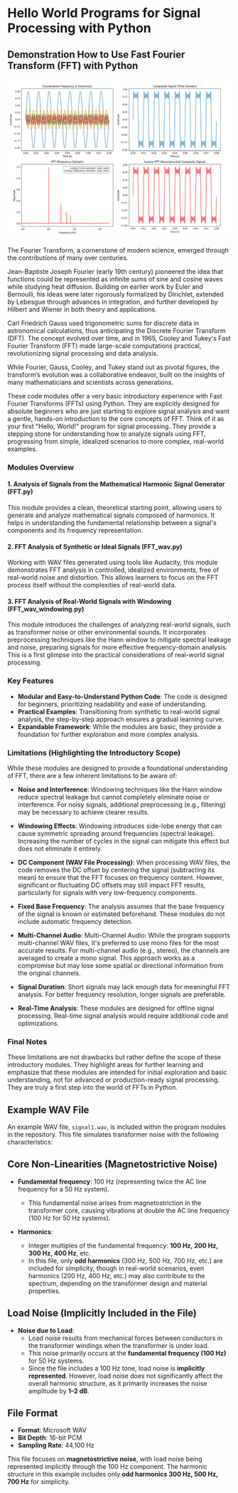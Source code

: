 # Hello World Programs for Signal Processing with Python

## Demonstration How to Use Fast Fourier Transform (FFT) with Python

![FFT_1 Image](FFT_1.png)

The Fourier Transform, a cornerstone of modern science, emerged through the contributions of many over centuries.  

Jean-Baptiste Joseph Fourier (early 19th century) pioneered the idea that functions could be represented as infinite sums of sine and cosine waves while studying heat diffusion. Building on earlier work by Euler and Bernoulli, his ideas were later rigorously formalized by Dirichlet, extended by Lebesgue through advances in integration, and further developed by Hilbert and Wiener in both theory and applications.

Carl Friedrich Gauss used trigonometric sums for discrete data in astronomical calculations, thus anticipating the Discrete Fourier Transform (DFT). The concept evolved over time, and in 1965, Cooley and Tukey's Fast Fourier Transform (FFT) made large-scale computations practical, revolutionizing signal processing and data analysis.  

While Fourier, Gauss, Cooley, and Tukey stand out as pivotal figures, the transform’s evolution was a collaborative endeavor, built on the insights of many mathematicians and scientists across generations.

These code modules offer a very basic introductory experience with Fast Fourier Transforms (FFTs) using Python. They are explicitly designed for absolute beginners who are just starting to explore signal analysis and want a gentle, hands-on introduction to the core concepts of FFT. Think of it as your first "Hello, World!" program for signal processing. They provide a stepping stone for understanding how to analyze signals using FFT, progressing from simple, idealized scenarios to more complex, real-world examples.

### Modules Overview

#### 1. Analysis of Signals from the Mathematical Harmonic Signal Generator (FFT.py)

This module provides a clean, theoretical starting point, allowing users to generate and analyze mathematical signals composed of harmonics. It helps in understanding the fundamental relationship between a signal's components and its frequency representation.

#### 2. FFT Analysis of Synthetic or Ideal Signals (FFT_wav.py)

Working with WAV files generated using tools like Audacity, this module demonstrates FFT analysis in controlled, idealized environments, free of real-world noise and distortion. This allows learners to focus on the FFT process itself without the complexities of real-world data.

#### 3. FFT Analysis of Real-World Signals with Windowing (FFT_wav_windowing.py)

This module introduces the challenges of analyzing real-world signals, such as transformer noise or other environmental sounds. It incorporates preprocessing techniques like the Hann window to mitigate spectral leakage and noise, preparing signals for more effective frequency-domain analysis. This is a first glimpse into the practical considerations of real-world signal processing.

### Key Features

- **Modular and Easy-to-Understand Python Code**: The code is designed for beginners, prioritizing readability and ease of understanding.
- **Practical Examples**: Transitioning from synthetic to real-world signal analysis, the step-by-step approach ensures a gradual learning curve.
- **Expandable Framework**: While the modules are basic, they provide a foundation for further exploration and more complex analysis.

### Limitations (Highlighting the Introductory Scope)

While these modules are designed to provide a foundational understanding of FFT, there are a few inherent limitations to be aware of:

- **Noise and Interference**: Windowing techniques like the Hann window reduce spectral leakage but cannot completely eliminate noise or interference. For noisy signals, additional preprocessing (e.g., filtering) may be necessary to achieve clearer results.

- **Windowing Effects**: Windowing introduces side-lobe energy that can cause symmetric spreading around frequencies (spectral leakage). Increasing the number of cycles in the signal can mitigate this effect but does not eliminate it entirely.

- **DC Component (WAV File Processing)**: When processing WAV files, the code removes the DC offset by centering the signal (subtracting its mean) to ensure that the FFT focuses on frequency content. However, significant or fluctuating DC offsets may still impact FFT results, particularly for signals with very low-frequency components.

- **Fixed Base Frequency**: The analysis assumes that the base frequency of the signal is known or estimated beforehand. These modules do not include automatic frequency detection.

- **Multi-Channel Audio**: Multi-Channel Audio: While the program supports multi-channel WAV files, it's preferred to use mono files for the most accurate results. For multi-channel audio (e.g., stereo), the channels are averaged to create a mono signal. This approach works as a compromise but may lose some spatial or directional information from the original channels.

- **Signal Duration**: Short signals may lack enough data for meaningful FFT analysis. For better frequency resolution, longer signals are preferable.

- **Real-Time Analysis**: These modules are designed for offline signal processing. Real-time signal analysis would require additional code and optimizations.

### Final Notes

These limitations are not drawbacks but rather define the scope of these introductory modules. They highlight areas for further learning and emphasize that these modules are intended for initial exploration and basic understanding, not for advanced or production-ready signal processing. They are truly a first step into the world of FFTs in Python.

## Example WAV File

An example WAV file, `signal1.wav`, is included within the program modules in the repository. This file simulates transformer noise with the following characteristics:

## Core Non-Linearities (Magnetostrictive Noise)

- **Fundamental frequency**: 100 Hz (representing twice the AC line frequency for a 50 Hz system).
  - This fundamental noise arises from magnetostriction in the transformer core, causing vibrations at double the AC line frequency (100 Hz for 50 Hz systems).

- **Harmonics**:
  - Integer multiples of the fundamental frequency: **100 Hz, 200 Hz, 300 Hz, 400 Hz**, etc.
  - In this file, only **odd harmonics** (300 Hz, 500 Hz, 700 Hz, etc.) are included for simplicity, though in real-world scenarios, even harmonics (200 Hz, 400 Hz, etc.) may also contribute to the spectrum, depending on the transformer design and material properties.

## Load Noise (Implicitly Included in the File)

- **Noise due to Load**:
  - Load noise results from mechanical forces between conductors in the transformer windings when the transformer is under load.
  - This noise primarily occurs at the **fundamental frequency (100 Hz)** for 50 Hz systems.
  - Since the file includes a 100 Hz tone, load noise is **implicitly represented**. However, load noise does not significantly affect the overall harmonic structure, as it primarily increases the noise amplitude by **1–2 dB**.

## File Format

- **Format**: Microsoft WAV
- **Bit Depth**: 16-bit PCM
- **Sampling Rate**: 44,100 Hz

This file focuses on **magnetostrictive noise**, with load noise being represented implicitly through the 100 Hz component. The harmonic structure in this example includes only **odd harmonics 300 Hz, 500 Hz, 700 Hz** for simplicity.
